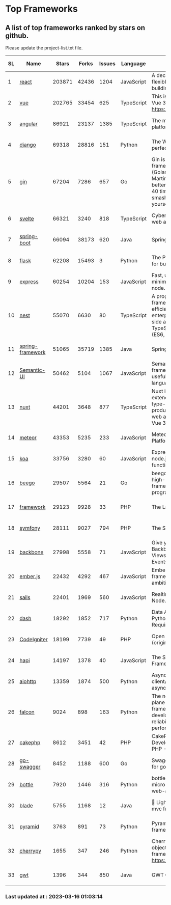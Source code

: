 # Top Frameworks
## A list of top frameworks ranked by stars on github.  
Please update the project-list.txt file.

| SL| Name  | Stars| Forks| Issues | Language | Description | Last Commit |
| --| ------| -----| ---- | ------ | -------- | ----------- | ----------- |
| 1 | [react](https://github.com/facebook/react) | 203871 | 42436 | 1204 | JavaScript | A declarative, efficient, and flexible JavaScript library for building user interfaces. | 2023-03-16 01:01:07 |
| 2 | [vue](https://github.com/vuejs/vue) | 202765 | 33454 | 625 | TypeScript | This is the repo for Vue 2. For Vue 3, go to https://github.com/vuejs/core | 2023-02-04 18:16:38 |
| 3 | [angular](https://github.com/angular/angular) | 86921 | 23137 | 1385 | TypeScript | The modern web developer’s platform | 2023-03-16 00:27:21 |
| 4 | [django](https://github.com/django/django) | 69318 | 28816 | 151 | Python | The Web framework for perfectionists with deadlines. | 2023-03-15 12:05:48 |
| 5 | [gin](https://github.com/gin-gonic/gin) | 67204 | 7286 | 657 | Go | Gin is a HTTP web framework written in Go (Golang). It features a Martini-like API with much better performance -- up to 40 times faster. If you need smashing performance, get yourself some Gin. | 2023-03-02 00:12:20 |
| 6 | [svelte](https://github.com/sveltejs/svelte) | 66321 | 3240 | 818 | TypeScript | Cybernetically enhanced web apps | 2023-03-15 17:38:01 |
| 7 | [spring-boot](https://github.com/spring-projects/spring-boot) | 66094 | 38173 | 620 | Java | Spring Boot | 2023-03-15 22:18:41 |
| 8 | [flask](https://github.com/pallets/flask) | 62208 | 15493 | 3 | Python | The Python micro framework for building web applications. | 2023-03-11 16:34:56 |
| 9 | [express](https://github.com/expressjs/express) | 60254 | 10204 | 153 | JavaScript | Fast, unopinionated, minimalist web framework for node. | 2023-02-26 18:34:32 |
| 10 | [nest](https://github.com/nestjs/nest) | 55070 | 6630 | 80 | TypeScript | A progressive Node.js framework for building efficient, scalable, and enterprise-grade server-side applications on top of TypeScript & JavaScript (ES6, ES7, ES8) 🚀 | 2023-03-15 13:23:36 |
| 11 | [spring-framework](https://github.com/spring-projects/spring-framework) | 51065 | 35719 | 1385 | Java | Spring Framework | 2023-03-15 09:16:27 |
| 12 | [Semantic-UI](https://github.com/Semantic-Org/Semantic-UI) | 50462 | 5104 | 1067 | JavaScript | Semantic is a UI component framework based around useful principles from natural language. | 2023-01-11 17:05:32 |
| 13 | [nuxt](https://github.com/nuxt/nuxt) | 44201 | 3648 | 877 | TypeScript | Nuxt is an intuitive and extendable way to create type-safe, performant and production-grade full-stack web apps and websites with Vue 3. | 2023-03-15 23:11:17 |
| 14 | [meteor](https://github.com/meteor/meteor) | 43353 | 5235 | 233 | JavaScript | Meteor, the JavaScript App Platform | 2023-03-10 20:58:10 |
| 15 | [koa](https://github.com/koajs/koa) | 33756 | 3280 | 60 | JavaScript | Expressive middleware for node.js using ES2017 async functions | 2023-01-02 06:55:07 |
| 16 | [beego](https://github.com/beego/beego) | 29507 | 5564 | 21 | Go | beego is an open-source, high-performance web framework for the Go programming language. | 2023-03-09 07:19:01 |
| 17 | [framework](https://github.com/laravel/framework) | 29123 | 9928 | 33 | PHP | The Laravel Framework. | 2023-03-14 20:19:50 |
| 18 | [symfony](https://github.com/symfony/symfony) | 28111 | 9027 | 794 | PHP | The Symfony PHP framework | 2023-03-15 11:27:35 |
| 19 | [backbone](https://github.com/jashkenas/backbone) | 27998 | 5558 | 71 | JavaScript | Give your JS App some Backbone with Models, Views, Collections, and Events | 2023-01-04 11:09:21 |
| 20 | [ember.js](https://github.com/emberjs/ember.js) | 22432 | 4292 | 467 | JavaScript | Ember.js - A JavaScript framework for creating ambitious web applications | 2023-03-13 19:20:48 |
| 21 | [sails](https://github.com/balderdashy/sails) | 22401 | 1969 | 560 | JavaScript | Realtime MVC Framework for Node.js | 2023-02-17 22:35:42 |
| 22 | [dash](https://github.com/plotly/dash) | 18292 | 1852 | 717 | Python | Data Apps & Dashboards for Python. No JavaScript Required. | 2023-03-15 22:27:42 |
| 23 | [CodeIgniter](https://github.com/bcit-ci/CodeIgniter) | 18199 | 7739 | 49 | PHP | Open Source PHP Framework (originally from EllisLab) | 2023-01-26 22:11:27 |
| 24 | [hapi](https://github.com/hapijs/hapi) | 14197 | 1378 | 40 | JavaScript | The Simple, Secure Framework Developers Trust | 2023-03-09 21:59:22 |
| 25 | [aiohttp](https://github.com/aio-libs/aiohttp) | 13359 | 1874 | 500 | Python | Asynchronous HTTP client/server framework for asyncio and Python | 2023-03-07 19:56:51 |
| 26 | [falcon](https://github.com/falconry/falcon) | 9024 | 898 | 163 | Python | The no-magic web data plane API and microservices framework for Python developers, with a focus on reliability, correctness, and performance at scale. | 2023-01-18 20:42:26 |
| 27 | [cakephp](https://github.com/cakephp/cakephp) | 8612 | 3451 | 42 | PHP | CakePHP: The Rapid Development Framework for PHP - Official Repository | 2023-03-09 15:29:30 |
| 28 | [go-swagger](https://github.com/go-swagger/go-swagger) | 8452 | 1188 | 600 | Go | Swagger 2.0 implementation for go | 2023-02-04 17:37:23 |
| 29 | [bottle](https://github.com/bottlepy/bottle) | 7920 | 1446 | 316 | Python | bottle.py is a fast and simple micro-framework for python web-applications. | 2022-09-05 15:24:52 |
| 30 | [blade](https://github.com/lets-blade/blade) | 5755 | 1168 | 12 | Java | :rocket: Lightning fast and elegant mvc framework for Java8 | 2022-05-10 12:38:06 |
| 31 | [pyramid](https://github.com/Pylons/pyramid) | 3763 | 891 | 73 | Python | Pyramid - A Python web framework | 2023-02-16 13:50:59 |
| 32 | [cherrypy](https://github.com/cherrypy/cherrypy) | 1655 | 347 | 246 | Python | CherryPy is a pythonic, object-oriented HTTP framework.      https://cherrypy.dev | 2023-01-09 16:26:47 |
| 33 | [gwt](https://github.com/gwtproject/gwt) | 1396 | 344 | 850 | Java | GWT Open Source Project | 2023-03-02 14:43:29 |

### Last updated at : 2023-03-16 01:03:14
